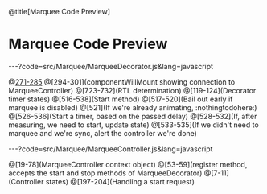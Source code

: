 @title[Marquee Code Preview]
# Marquee Code Preview

---?code=src/Marquee/MarqueeDecorator.js&lang=javascript

@[271-285](Constructor)
@[294-301](componentWillMount showing connection to MarqueeController)
@[723-732](RTL determination)
@[119-124](Decorator timer states)
@[516-538](Start method)
@[517-520](Bail out early if marquee is disabled)
@[521](If we're already animating, :nothingtodohere:)
@[526-536](Start a timer, based on the passed delay)
@[528-532](If, after measuring, we need to start, update state)
@[533-535](If we didn't need to marquee and we're sync, alert the controller we're done)

---?code=src/Marquee/MarqueeController.js&lang=javascript

@[19-78](MarqueeController context object)
@[53-59](register method, accepts the start and stop methods of MarqueeDecorator)
@[7-11](Controller states)
@[197-204](Handling a start request)